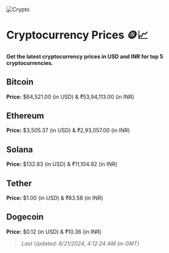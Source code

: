 
![Crypto](https://www.techguide.com.au/wp-content/uploads/2020/11/crypto3.jpeg)

# Cryptocurrency Prices 🪙📈

#### Get the latest cryptocurrency prices in USD and INR for top 5 cryptocurrencies.

## Bitcoin

**Price:** $64,521.00 (in USD) & ₹53,94,113.00 (in INR)

## Ethereum

**Price:** $3,505.37 (in USD) & ₹2,93,057.00 (in INR)

## Solana

**Price:** $132.83 (in USD) & ₹11,104.92 (in INR)

## Tether

**Price:** $1.00 (in USD) & ₹83.58 (in INR)

## Dogecoin

**Price:** $0.12 (in USD) & ₹10.36 (in INR)

> _Last Updated: 6/21/2024, 4:12:24 AM (in GMT)_
